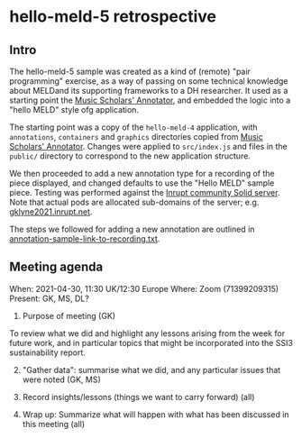 # hello-meld-5 retrospective

## Intro

The hello-meld-5 sample was created as a kind of (remote) "pair programming" exercise, as a way of passing on some technical knowledge about MELDand its supporting frameworks to a DH researcher.  It used as a starting point the [Music Scholars' Annotator](https://github.com/trompamusic/music-scholars-annotator), and embedded the logic into a "hello MELD" style ofg application.

The starting point was a copy of the `hello-meld-4` application, with `annotations`, `containers` and `graphics` directories copied from [Music Scholars' Annotator](https://github.com/trompamusic/music-scholars-annotator).  Changes were applied to `src/index.js` and files in the `public/` directory to correspond to the new application structure.

We then proceeded to add a new annotation type for a recording of the piece displayed, and changed defaults to use the "Hello MELD" sample piece.  Testing was performed against the [Inrupt community Solid server](http://inrupt.net/). Note that actual pods are allocated sub-domains of the server; e.g. [gklyne2021.inrupt.net](https://gklyne2021.inrupt.net/).

The steps we followed for adding a new annotation are outlined in [annotation-sample-link-to-recording.txt](./annotation-sample-link-to-recording.txt).


## Meeting agenda

When: 2021-04-30, 11:30 UK/12:30 Europe
Where: Zoom (71399209315)
Present: GK, MS, DL?

1. Purpose of meeting (GK)

To review what we did and highlight any lessons arising from the week for future work, and in particular topics that might be incorporated into the SSI3 sustainability report.

2. "Gather data": summarise what we did, and any particular issues that were noted (GK, MS)

3. Record insights/lessons (things we want to carry forward) (all)

4. Wrap up: Summarize what will happen with what has been discussed in this meeting (all)





